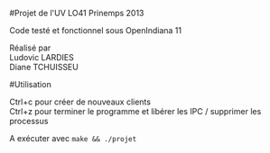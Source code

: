 #Projet de l'UV LO41 Prinemps 2013

Code testé et fonctionnel sous OpenIndiana 11

Réalisé par   
Ludovic LARDIES  
Diane TCHUISSEU

#Utilisation

Ctrl+c pour créer de nouveaux clients  
Ctrl+z pour terminer le programme et libérer les IPC / supprimer les processus

A exécuter avec `make && ./projet`
